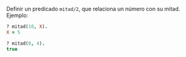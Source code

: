 Definir un predicado `mitad/2`, que relaciona un número con su mitad. Ejemplo:

```prolog
? mitad(10, X).
X = 5
```

```prolog
? mitad(8, 4).
true
```
